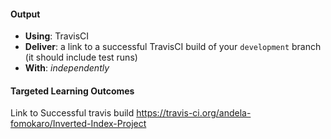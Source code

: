 #### Output
- **Using**: TravisCI
- **Deliver**: a link to a successful TravisCI build of your `development` branch (it should include test runs)
- **With**: *independently*

#### Targeted Learning Outcomes
Link to Successful travis build
https://travis-ci.org/andela-fomokaro/Inverted-Index-Project